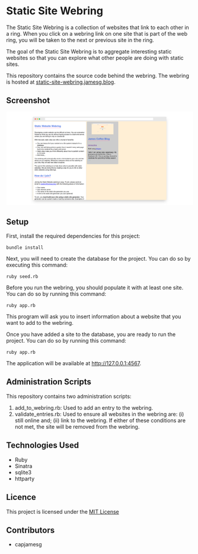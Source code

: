 # Static Site Webring

The Static Site Webring is a collection of websites that link to each other in a ring. When you click on a webring link on one site that is part of the web ring, you will be taken to the next or previous site in the ring.

The goal of the Static Site Webring is to aggregate interesting static websites so that you can explore what other people are doing with static sites.

This repository contains the source code behind the webring. The webring is hosted at [static-site-webring.jamesg.blog](https://static-site-webring.jamesg.blog).

## Screenshot

![The Static Site Webring](screenshot.png)

## Setup

First, install the required dependencies for this project:

    bundle install

Next, you will need to create the database for the project. You can do so by executing this command:

    ruby seed.rb

Before you run the webring, you should populate it with at least one site. You can do so by running this command:

    ruby app.rb

This program will ask you to insert information about a website that you want to add to the webring.

Once you have added a site to the database, you are ready to run the project. You can do so by running this command:

    ruby app.rb

The application will be available at http://127.0.0.1:4567.

## Administration Scripts

This repository contains two administration scripts:

1. add_to_webring.rb: Used to add an entry to the webring.
2. validate_entries.rb: Used to ensure all websites in the webring are: (i) still online and; (ii) link to the webring. If either of these conditions are not met, the site will be removed from the webring. 

## Technologies Used

- Ruby
- Sinatra
- sqlite3
- httparty

## Licence

This project is licensed under the [MIT License](LICENSE)

## Contributors

- capjamesg